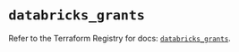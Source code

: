 # `databricks_grants`

Refer to the Terraform Registry for docs: [`databricks_grants`](https://registry.terraform.io/providers/databricks/databricks/1.46.0/docs/resources/grants).
